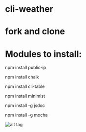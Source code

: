 # cli-weather

# fork and clone

# Modules to install:

npm install public-ip

npm install chalk

npm install cli-table

npm install minimist

npm install -g jsdoc

npm install -g mocha

![alt tag](http://98five.com/wp-content/uploads/2015/11/Weather-1.gif)